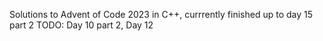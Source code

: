 Solutions to Advent of Code 2023 in C++, currrently finished up to day 15 part 2 
TODO: Day 10 part 2, Day 12